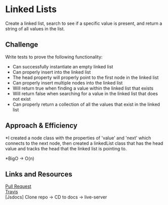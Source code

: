 # Linked Lists
Create a linked list, search to see if a specific value is present, and return a string of all values in the list.


## Challenge
Write tests to prove the following functionality:

* Can successfully instantiate an empty linked list
* Can properly insert into the linked list
* The head property will properly point to the first node in the linked list
* Can properly insert multiple nodes into the linked list
* Will return true when finding a value within the linked list that exists
* Will return false when searching for a value in the linked list that does not exist
* Can properly return a collection of all the values that exist in the linked list

## Approach & Efficiency
*I created a node class with the properties of 'value' and 'next' which connects to the next node, then created a linkedList class that has the head value and tracks the head that the linked list is pointing to.

*BigO -> O(n)

## Links and Resources
[Pull Request](https://github.com/nataliealway-401-advanced-javascript/data-structures-and-algorithms/pull/2) <br>
[Travis](https://www.travis-ci.com/nataliealway-401-advanced-javascript/data-structures-and-algorithms) <br>
[Jsdocs] Clone repo -> CD to docs -> live-server

